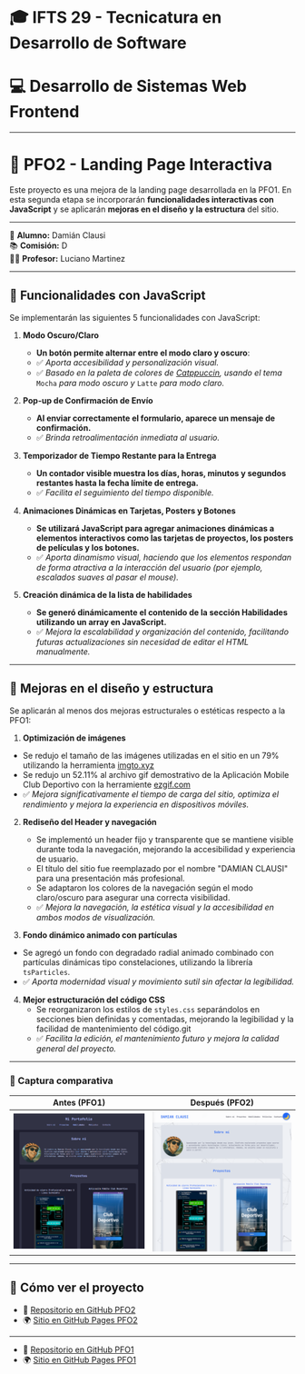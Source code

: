 # 🎓 IFTS 29 - Tecnicatura en Desarrollo de Software  

# 💻 Desarrollo de Sistemas Web Frontend

---

# 📄 PFO2 - Landing Page Interactiva

Este proyecto es una mejora de la landing page desarrollada en la PFO1. En esta segunda etapa se incorporarán **funcionalidades interactivas con JavaScript** y se aplicarán **mejoras en el diseño y la estructura** del sitio.

---

👤 **Alumno:** Damián Clausi  
📚 **Comisión:** D  
🧑‍🏫 **Profesor:** Luciano Martinez  

---

## 🧠 Funcionalidades con JavaScript

Se implementarán las siguientes 5 funcionalidades con JavaScript:

1. **Modo Oscuro/Claro**
   - **Un botón permite alternar entre el modo claro y oscuro**:  
   - ✅ *Aporta accesibilidad y personalización visual.*
   - ✅ *Basado en la paleta de colores de [Catppuccin](https://catppuccin.com/), usando el tema* `Mocha` *para modo oscuro y* `Latte` *para modo claro.*


2. **Pop-up de Confirmación de Envío**
   - **Al enviar correctamente el formulario, aparece un mensaje de confirmación.**  
   - ✅ *Brinda retroalimentación inmediata al usuario.*

3. **Temporizador de Tiempo Restante para la Entrega**
    - **Un contador visible muestra los días, horas, minutos y segundos restantes hasta la fecha límite de entrega.**  
    - ✅ *Facilita el seguimiento del tiempo disponible.*


4. **Animaciones Dinámicas en Tarjetas, Posters y Botones**
    - **Se utilizará JavaScript para agregar animaciones dinámicas a elementos interactivos como las tarjetas de proyectos, los posters de películas y los botones.**  
    - ✅ *Aporta dinamismo visual, haciendo que los elementos respondan de forma atractiva a la interacción del usuario (por ejemplo, escalados suaves al pasar el mouse).*


5. **Creación dinámica de la lista de habilidades**
    - **Se generó dinámicamente el contenido de la sección Habilidades utilizando un array en JavaScript.**  
    - ✅ *Mejora la escalabilidad y organización del contenido, facilitando futuras actualizaciones sin necesidad de editar el HTML manualmente.*

---

## 🎨 Mejoras en el diseño y estructura

Se aplicarán al menos dos mejoras estructurales o estéticas respecto a la PFO1:

1. **Optimización de imágenes**
  - Se redujo el tamaño de las imágenes utilizadas en el sitio en un 79% utilizando la herramienta [imgto.xyz](https://imgto.xyz/)
  - Se redujo un 52.11% al archivo gif demostrativo de la  Aplicación Mobile Club Deportivo con la herramiente [ezgif.com](https://ezgif.com/)
  - ✅ *Mejora significativamente el tiempo de carga del sitio, optimiza el rendimiento y mejora la experiencia en dispositivos móviles.*


2. **Rediseño del Header y navegación**
   - Se implementó un header fijo y transparente que se mantiene visible durante toda la navegación, mejorando la accesibilidad y experiencia de usuario.
   - El título del sitio fue reemplazado por el nombre "DAMIAN CLAUSI" para una presentación más profesional.
   - Se adaptaron los colores de la navegación según el modo claro/oscuro para asegurar una correcta visibilidad.
   - ✅ *Mejora la navegación, la estética visual y la accesibilidad en ambos modos de visualización.*

3. **Fondo dinámico animado con partículas**
  - Se agregó un fondo con degradado radial animado combinado con partículas dinámicas tipo constelaciones, utilizando la librería `tsParticles`.
  - ✅ *Aporta modernidad visual y movimiento sutil sin afectar la legibilidad.*


4. **Mejor estructuración del código CSS**
   - Se reorganizaron los estilos de `styles.css` separándolos en secciones bien definidas y comentadas, mejorando la legibilidad y la facilidad de mantenimiento del código.git
   - ✅ *Facilita la edición, el mantenimiento futuro y mejora la calidad general del proyecto.*

---
### 📸 Captura comparativa

| Antes (PFO1) | Después (PFO2) |
|--------------|----------------|
| ![Antes](img/captura-pfo1.png) | ![Después](img/captura-pfo2.png) |

---

## 🚀 Cómo ver el proyecto

- 📁 [Repositorio en GitHub PFO2](https://github.com/damianclausi/portfoliopersonal-pfo2)
- 🌍 [Sitio en GitHub Pages PFO2](https://damianclausi.github.io/portfoliopersonal-pfo2/)

---

- 📁 [Repositorio en GitHub PFO1](https://github.com/damianclausi/portfoliopersonal)  
- 🌍 [Sitio en GitHub Pages PFO1](https://damianclausi.github.io/portfoliopersonal/)  

